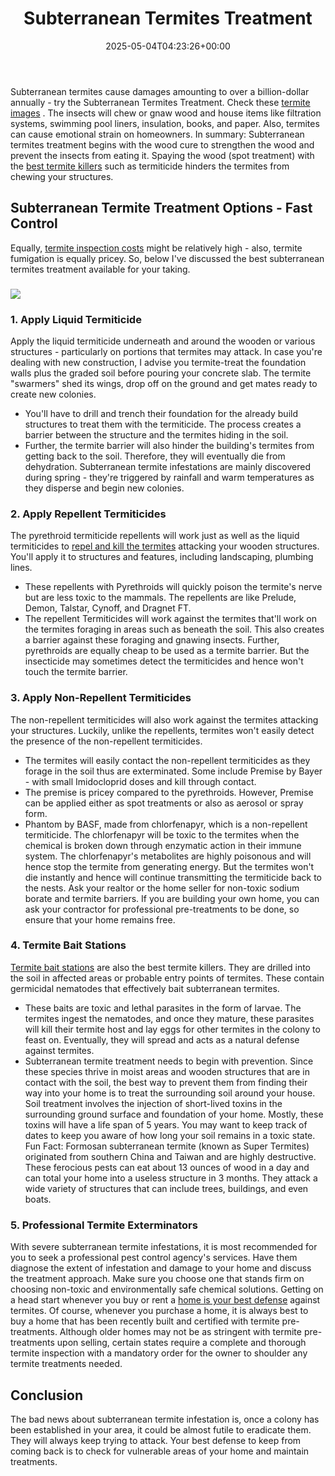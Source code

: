 ﻿---
layout: post
title: Subterranean Termites Treatment
date: '2025-05-04T04:23:26+00:00'
categories:
- Guide
- Termites
tags:
- how to get rid of drywood termites
- how to get rid of winged termites
- termite control cost
- termite control products
- termite fumigation health risks
slug: /subterranean-termites-treatment/
lastmod: 2025-05-07T12:21:28+03:00
---

Subterranean termites cause damages amounting to over a billion-dollar annually - try the Subterranean Termites Treatment. Check these
[termite images](https://pestpolicy.com/what-does-a-termite-look-like/)
.
The insects will chew or gnaw wood and house items like filtration systems, swimming pool liners, insulation, books, and paper. Also, termites can cause emotional strain on homeowners.
In summary: Subterranean termites treatment begins with the wood cure to strengthen the wood and prevent the insects from eating it. Spaying the wood (spot treatment) with the
[best termite killers](https://pestpolicy.com/best-termite-killer/)
such as termiticide hinders the termites from chewing your structures.
## Subterranean Termite Treatment Options - Fast Control
Equally,
[termite inspection costs](https://pestpolicy.com/termite-inspection-cost/)
might be relatively high - also, termite fumigation is equally pricey. So, below I've discussed the best subterranean termites treatment available for your taking.
### ![](/assets/img/03/Subterranean-Termites-Treatment-300x233.jpg)
### 1. Apply Liquid Termiticide
Apply the liquid termiticide underneath and around the wooden or various structures - particularly on portions that termites may attack.
In case you're dealing with new construction, I advise you termite-treat the foundation walls plus the graded soil before pouring your concrete slab. The termite "swarmers" shed its wings, drop off on the ground and get mates ready to create new colonies.
- You'll have to drill and trench their foundation for the already build structures to treat them with the termiticide. The process creates a barrier between the structure and the termites hiding in the soil.
- Further, the termite barrier will also hinder the building's termites from getting back to the soil. Therefore, they will eventually die from dehydration.
Subterranean termite infestations are mainly discovered during spring - they're triggered by rainfall and warm temperatures as they disperse and begin new colonies.
### 2. Apply Repellent Termiticides
The pyrethroid termiticide repellents will work just as well as the liquid termiticides to
[repel and kill the termites](https://entomology.ca.uky.edu/ef604)
attacking your wooden structures. You'll apply it to structures and features, including landscaping, plumbing lines.
- These repellents with Pyrethroids will quickly poison the termite's nerve but are less toxic to the mammals. The repellents are like Prelude, Demon, Talstar, Cynoff, and Dragnet FT.
- The repellent Termiticides will work against the termites that'll work on the termites foraging in areas such as beneath the soil. This also creates a barrier against these foraging and gnawing insects.
Further, pyrethroids are equally cheap to be used as a termite barrier. But the insecticide may sometimes detect the termiticides and hence won't touch the termite barrier.
### 3. Apply Non-Repellent Termiticides
The non-repellent termiticides will also work against the termites attacking your structures. Luckily, unlike the repellents, termites won't easily detect the presence of the non-repellent termiticides.
- The termites will easily contact the non-repellent termiticides as they forage in the soil thus are exterminated. Some include Premise by Bayer - with small Imidocloprid doses and kill through contact.
- The premise is pricey compared to the pyrethroids. However, Premise can be applied either as spot treatments or also as aerosol or spray form.
- Phantom by BASF, made from chlorfenapyr, which is a non-repellent termiticide. The chlorfenapyr will be toxic to the termites when the chemical is broken down through enzymatic action in their immune system.
The chlorfenapyr's metabolites are highly poisonous and will hence stop the termite from generating energy. But the termites won't die instantly and hence will continue transmitting the termiticide back to the nests.
Ask your realtor or the home seller for non-toxic sodium borate and termite barriers. If you are building your own home, you can ask your contractor for professional pre-treatments to be done, so ensure that your home remains free.
### 4. Termite Bait Stations
[Termite bait stations](https://pestpolicy.com/best-termite-bait-stations/)
are also the best termite killers. They are drilled into the soil in affected areas or probable entry points of termites. These contain germicidal nematodes that effectively bait subterranean termites.
- These baits are toxic and lethal parasites in the form of larvae. The termites ingest the nematodes, and once they mature, these parasites will kill their termite host and lay eggs for other termites in the colony to feast on. Eventually, they will spread and acts as a natural defense against termites.
- Subterranean termite treatment needs to begin with prevention. Since these species thrive in moist areas and wooden structures that are in contact with the soil, the best way to prevent them from finding their way into your home is to treat the surrounding soil around your house.
Soil treatment involves the injection of short-lived toxins in the surrounding ground surface and foundation of your home. Mostly, these toxins will have a life span of 5 years. You may want to keep track of dates to keep you aware of how long your soil remains in a toxic state.
Fun Fact: Formosan subterranean termite (known as Super Termites) originated from southern China and Taiwan and are highly destructive. These ferocious pests can eat about 13 ounces of wood in a day and can total your home into a useless structure in 3 months. They attack a wide variety of structures that can include trees, buildings, and even boats.
### 5. Professional Termite Exterminators
With severe subterranean termite infestations, it is most recommended for you to seek a professional pest control agency's services. Have them diagnose the extent of infestation and damage to your home and discuss the treatment approach.
Make sure you choose one that stands firm on choosing non-toxic and environmentally safe chemical solutions. Getting on a head start whenever you buy or rent a
[home is your best defense](https://pestpolicy.com/ortho-home-defense-dual-action-bed-bug-killer-review/)
against termites. Of course, whenever you purchase a home, it is always best to buy a home that has been recently built and certified with termite pre-treatments.
Although older homes may not be as stringent with termite pre-treatments upon selling, certain states require a complete and thorough termite inspection with a mandatory order for the owner to shoulder any termite treatments needed.
## Conclusion
The bad news about subterranean termite infestation is, once a colony has been established in your area, it could be almost futile to eradicate them. They will always keep trying to attack. Your best defense to keep from coming back is to check for vulnerable areas of your home and maintain treatments.